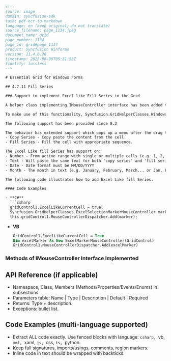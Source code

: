 ```html
<!-- 
source: image
domain: syncfusion-sdk
task: pdf-ocr-to-markdown
language: en (keep original; do not translate)
source_filename: page_1134.jpeg
document_name: grid
page_number: 1134
page_id: grid#page_1134
product: Syncfusion Winforms
version: 11.4.0.26
timestamp: 2025-08-09T05:31:53Z
fidelity: lossless
-->

# Essential Grid for Windows Forms

## 4.7.11 Fill Series

### Support to implement Excel-like Fill Series in the Grid

A helper class implementing IMouseController interface has been added to GridHelperClasses library to implement Excel-like Fill Series in the Grid.

To make use of this functionality, Syncfusion.GridHelperClasses.Windows.dll must be referred and the mouse controller has to be added in MouseControllerDispatcher of grid.

The following support has been provided since 8.2

The behavior has extended support which pops up a menu after the drag that has two items:
- Copy Series - Copy paste the content from the cell.
- Fill Series - Fill the cell with appropriate sequence.

The Excel Like fill Series has support on:
- Number - From active range with single or multiple cells (e.g. 1, 2, 3...)
- Text - Will paste the same text for both 'copy series' and 'fill series'
- Date - Date format must be MM/DD/YYYY
- Month - The month in text (e.g. January, February, March... or Jan, Feb, Mar...)

The following code illustrates how to add Excel Like fill Series.

#### Code Examples

- **C#**
  ```csharp
  gridControl1.ExcelLikeCurrentCell = true;
  Syncfusion.GridHelperClasses.ExcelSelectionMarkerMouseController marker = new Syncfusion.GridHelperClasses.ExcelSelectionMarkerMouseController(this.gridControl1);
  this.gridControl1.MouseControllerDispatcher.Add(marker);
  ```

- **VB**
  ```vb
  GridControl1.ExcelLikeCurrentCell = True
  Dim excelMarker As New ExcelMarkerMouseController(GridControl)
  GridControl1.MouseControllerDispatcher.Add(excelMarker)
  ```

### Methods of IMouseController Interface Implemented

## API Reference (if applicable)
- Namespace, Class, Members (Methods/Properties/Events/Enums) in subsections.
- Parameters table: Name | Type | Description | Default | Required
- Returns: Type + description.
- Exceptions: bullet list.

## Code Examples (multi-language supported)
- Extract ALL code exactly. Use fenced blocks with language: ```csharp, ```vb, ```xml, ```xaml, ```js, ```css, ```ts, ```python.
- Keep full signatures, imports/usings, comments, region markers.
- Inline code in text should be wrapped with backticks.

<!-- tags: [product, module, control, api, version?] keywords: [grid, fill series, excel like fill series, Syncfusion Winforms, GridHelperClasses, IMouseController, ExcelSelectionMarkerMouseController, MouseControllerDispatcher] -->
```